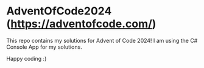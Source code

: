 # AdventOfCode2024 (https://adventofcode.com/)
This repo contains my solutions for Advent of Code 2024!
I am using the C# Console App for my solutions.

Happy coding :)
